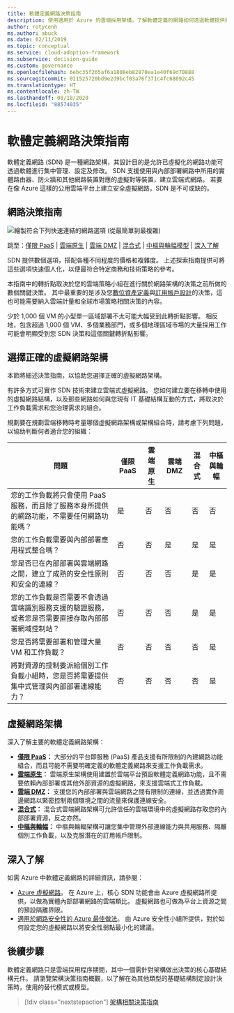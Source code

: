```yaml
---
title: 軟體定義網路決策指南
description: 使用適用於 Azure 的雲端採用架構，了解軟體定義的網路如何透過軟體提供集中管理的虛擬化網路功能。
author: rotycenh
ms.author: abuck
ms.date: 02/11/2019
ms.topic: conceptual
ms.service: cloud-adoption-framework
ms.subservice: decision-guide
ms.custom: governance
ms.openlocfilehash: 6ebc35f265af6a1808eb82870ea1e40f69d70888
ms.sourcegitcommit: 011525720bd9e2d9bcf03a76f371c4fc68092c45
ms.translationtype: HT
ms.contentlocale: zh-TW
ms.lasthandoff: 08/18/2020
ms.locfileid: "88574035"
---
```

# <a name="software-defined-networking-decision-guide"></a>軟體定義網路決策指南

軟體定義網路 (SDN) 是一種網路架構，其設計目的是允許已虛擬化的網路功能可透過軟體進行集中管理、設定及修改。 SDN 支援使用與內部部署網路中所用的實體路由器、防火牆和其他網路裝置對應的虛擬對等裝置，建立雲端式網路。 若要在像 Azure 這樣的公用雲端平台上建立安全虛擬網路，SDN 是不可或缺的。

## <a name="networking-decision-guide"></a>網路決策指南

![繪製符合下列快速連結的網路選項 (從最簡單到最複雜)](../../_images/decision-guides/decision-guide-software-defined-network.png)

跳至：[僅限 PaaS](./paas-only.md) | [雲端原生](./cloud-native.md) | [雲端 DMZ](./cloud-dmz.md) | [混合式](./hybrid.md) | [中樞與輪幅模型](./hub-spoke.md) | [深入了解](#learn-more)

SDN 提供數個選項，搭配各種不同程度的價格和複雜度。 上述探索指南提供可將這些選項快速個人化，以便最符合特定商務和技術策略的參考。

本指南中的轉折點取決於您的雲端策略小組在進行關於網路架構的決策之前所做的數個關鍵決策。 其中最重要的是涉及您[數位資產定義](../../digital-estate/index.md)與[訂用帳戶設計](../subscriptions/index.md)的決策，這也可能需要納入雲端計量和全球市場策略相關決策的內容。

少於 1,000 個 VM 的小型單一區域部署不太可能大幅受到此轉折點影響。 相反地，包含超過 1,000 個 VM、多個業務部門，或多個地理區域市場的大量採用工作可能會明顯受到您 SDN 決策和這個關鍵轉折點影響。

## <a name="choose-the-right-virtual-networking-architectures"></a>選擇正確的虛擬網路架構

本節將細述決策指南，以協助您選擇正確的虛擬網路架構。

有許多方式可實作 SDN 技術來建立雲端式虛擬網路。 您如何建立要在移轉中使用的虛擬網路結構，以及那些網路如何與您現有 IT 基礎結構互動的方式，將取決於工作負載需求和您治理需求的組合。

規劃要在規劃雲端移轉時考量哪個虛擬網路架構或架構組合時，請考慮下列問題，以協助判斷何者適合您的組織：

| 問題 | 僅限 PaaS | 雲端原生 | 雲端 DMZ | 混合式 | 中樞與輪幅 |
|-----|-----|-----|-----|-----|-----|
| 您的工作負載將只會使用 PaaS 服務，而且除了服務本身所提供的網路功能，不需要任何網路功能嗎？ | 是 | 否 | 否 | 否 | 否 |
| 您的工作負載需要與內部部署應用程式整合嗎？ | 否 | 否 | 是 | 是 | 是 |
| 您是否已在內部部署與雲端網路之間，建立了成熟的安全性原則和安全的連線？ | 否 | 否 | 否 | 是 | 是 |
| 您的工作負載是否需要不會透過雲端識別服務支援的驗證服務，或者您是否需要直接存取內部部署網域控制站？ | 否 | 否 | 否 | 是 | 是 |
| 您是否將需要部署和管理大量 VM 和工作負載？ | 否 | 否 | 否 | 否 | 是 |
| 將對資源的控制委派給個別工作負載小組時，您是否將需要提供集中式管理與內部部署連線能力？ | 否 | 否 | 否 | 否 | 是 |

## <a name="virtual-networking-architectures"></a>虛擬網路架構

深入了解主要的軟體定義網路架構：

- **[僅限 PaaS](./paas-only.md)：** 大部分的平台即服務 (PaaS) 產品支援有所限制的內建網路功能組合，而且可能不需要明確定義的軟體定義網路來支援工作負載需求。
- **[雲端原生](./cloud-native.md)：** 雲端原生架構使用建置於雲端平台預設軟體定義網路功能，且不需要依賴內部部署或其他外部資源的虛擬網路，來支援雲端式工作負載。
- **[雲端 DMZ](./cloud-dmz.md)：** 支援您的內部部署與雲端網路之間有限制的連線，並透過實作周邊網路以緊密控制兩個環境之間的流量來保護連線安全。
- **[混合式](./hybrid.md)：** 混合式雲端網路架構可允許信任的雲端環境中的虛擬網路存取您的內部部署資源，反之亦然。
- **[中樞與輪幅](./hub-spoke.md)：** 中樞與輪輻架構可讓您集中管理外部連線能力與共用服務、隔離個別工作負載，以及克服潛在的訂用帳戶限制。

## <a name="learn-more"></a>深入了解

如需 Azure 中軟體定義網路的詳細資訊，請參閱：

- [Azure 虛擬網路](/azure/virtual-network/virtual-networks-overview)。 在 Azure 上，核心 SDN 功能會由 Azure 虛擬網路所提供，以做為實體內部部署網路的雲端類比。 虛擬網路也可做為平台上資源之間的預設隔離界限。
- [適用於網路安全性的 Azure 最佳做法](/azure/security/fundamentals/network-best-practices)。 由 Azure 安全性小組所提供，對於如何設定您的虛擬網路以將安全性弱點最小化的建議。

## <a name="next-steps"></a>後續步驟

軟體定義網路只是雲端採用程序期間，其中一個需針對架構做出決策的核心基礎結構元件。 請瀏覽架構決策指南概觀，以了解在為其他類型的基礎結構制定設計決策時，使用的替代模式或模型。

> [!div class="nextstepaction"]
> [架構相關決策指南](../index.md)
